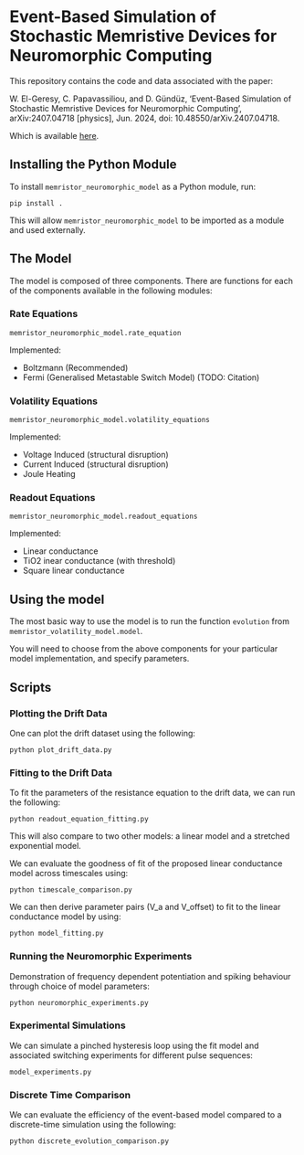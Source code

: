 # Event-Based Simulation of Stochastic Memristive Devices for Neuromorphic Computing

This repository contains the code and data associated with the paper:

W. El-Geresy, C. Papavassiliou, and D. Gündüz, ‘Event-Based Simulation of Stochastic Memristive Devices for Neuromorphic Computing’, arXiv:2407.04718 [physics], Jun. 2024, doi: 10.48550/arXiv.2407.04718.

Which is available [here](https://arxiv.org/abs/2407.04718).

## Installing the Python Module

To install `memristor_neuromorphic_model` as a Python module, run:

`` pip install . ``

This will allow `memristor_neuromorphic_model` to be imported as a module and used externally.

## The Model

The model is composed of three components. There are functions for each of the components available in the following modules:

### Rate Equations

``memristor_neuromorphic_model.rate_equation``

Implemented:
- Boltzmann (Recommended)
- Fermi (Generalised Metastable Switch Model) (TODO: Citation)

### Volatility Equations

``memristor_neuromorphic_model.volatility_equations``

Implemented:
- Voltage Induced (structural disruption)
- Current Induced (structural disruption)
- Joule Heating

### Readout Equations

``memristor_neuromorphic_model.readout_equations``

Implemented:
- Linear conductance
- TiO2 inear conductance (with threshold)
- Square linear conductance

## Using the model

The most basic way to use the model is to run the function `evolution` from `memristor_volatility_model.model`.

You will need to choose from the above components for your particular model implementation, and specify parameters.

## Scripts

### Plotting the Drift Data

One can plot the drift dataset using the following:

``python plot_drift_data.py``

### Fitting to the Drift Data

To fit the parameters of the resistance equation to the drift data, we can run the following:

``python readout_equation_fitting.py``

This will also compare to two other models: a linear model and a stretched exponential model.

We can evaluate the goodness of fit of the proposed linear conductance model across timescales using:

``python timescale_comparison.py``

We can then derive parameter pairs (V_a and V_offset) to fit to the linear conductance model by using:

``python model_fitting.py``

### Running the Neuromorphic Experiments

Demonstration of frequency dependent potentiation and spiking behaviour through choice of model parameters:

``python neuromorphic_experiments.py``

### Experimental Simulations

We can simulate a pinched hysteresis loop using the fit model and associated switching experiments for different pulse sequences:

``model_experiments.py``

### Discrete Time Comparison

We can evaluate the efficiency of the event-based model compared to a discrete-time simulation using the following:

`` python discrete_evolution_comparison.py ``
